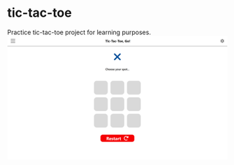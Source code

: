 # tic-tac-toe
Practice tic-tac-toe project for learning purposes.
![alt text](./images/tic-tac-toe-screenshot.png)